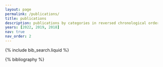```yaml
---
layout: page
permalink: /publications/
title: publications
description: publications by categories in reversed chronological order.
years: [2022, 2019, 2018]
nav: true
nav_order: 2
---
```


<!-- _pages/publications.md -->

<!-- Bibsearch Feature -->

{% include bib_search.liquid %}

<div class="publications">

{% bibliography %}

</div>
